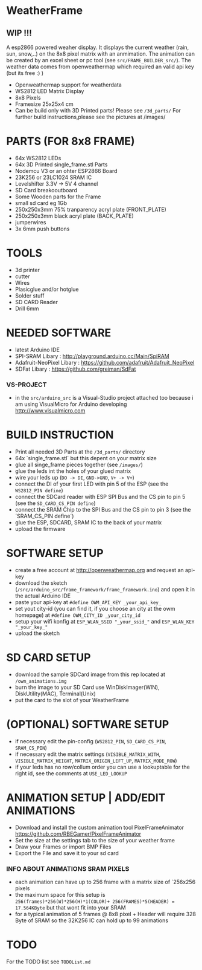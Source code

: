 # WeatherFrame
## WIP !!!

A esp2866 powered weaher display.
It displays the current weather (rain, sun, snow,..) on the 8x8 pixel matrix with an anmimation.
The animation can be created by an excel sheet or pc tool (see `src/FRAME_BUILDER_src/`).
The weather data comes from openweathermap which required an valid api key (but its free :) )
* Openweathermap support for weatherdata
* WS2812 LED Matrix Display
* 8x8 Pixels 
* Framesize 25x25x4 cm
* Can be build only with 3D Printed parts! Please see `/3d_parts/`
For further build instructions,please see the pictures at /images/


# PARTS (FOR 8x8 FRAME)
 * 64x WS2812 LEDs
 * 64x 3D Printed single_frame.stl Parts
 * Nodemcu V3 or an ohter ESP2866 Board
 * 23K256 or 23LC1024 SRAM IC
 * Levelshifter 3.3V -> 5V 4 channel
 * SD Card breakooutboard
 * Some Wooden parts for the Frame
 * small sd card eg 1Gb
 * 250x250x3mm 75% tranparency acryl plate (FRONT_PLATE)
 * 250x250x3mm black acryl plate (BACK_PLATE)
 * jumperwires
 * 3x 6mm push buttons
 
# TOOLS
 * 3d printer
 * cutter
 * Wires
 * Plasicglue and/or hotglue
 * Solder stuff
 * SD CARD Reader
 * Drill 6mm

# NEEDED SOFTWARE
 * latest Arduino IDE
 * SPI-SRAM Libary : http://playground.arduino.cc/Main/SpiRAM
 * Adafruit-NeoPixel Libary : https://github.com/adafruit/Adafruit_NeoPixel
 * SDFat Libary : https://github.com/greiman/SdFat
 
### VS-PROJECT
 * in the `src/arduino_src` is a Visual-Studio project attached too because i am using VisualMicro for Arduino developing
 http://www.visualmicro.com
 

# BUILD INSTRUCTION
 * Print all needed 3D Parts at the `/3d_parts/` directory 
 * 64x ´single_frame.stl´ but this depent on your matrix size
 * glue all singe_frame pieces together (see `/images/`)
 * glue the leds int the holes of your glued matrix
 * wire your leds up (`DO -> DI`, `GND->GND`, `V+ -> V+`)
 * connect the DI of your first LED with pin 5 of the ESP (see the `WS2812_PIN define`)
 * connect the SDCard reader with ESP SPI Bus and the CS pin to pin 5 (see the `SD_CARD_CS_PIN define`)
 * connect the SRAM Chip to the SPI Bus and the CS pin to pin 3 (see the ´SRAM_CS_PIN define´)
 * glue the ESP, SDCARD, SRAM IC to the back of your matrix
 * upload the firmware

# SOFTWARE SETUP
 * create a free account at http://openweathermap.org and request an api-key
 * download the sketch (`/src/arduino_src/frame_framework/frame_framework.ino`) and open it in the actual Arduino IDE
 * paste your api-key at `#define OWM_API_KEY _your_api_key_`
 * set yout city-id (you can find it, if you choose an city at the owm homepage) at `#define OWM_CITY_ID _your_city_id`
 * setup your wifi konfig at `ESP_WLAN_SSID "_your_ssid_"` and `ESP_WLAN_KEY "_your_key_"`
 * upload the sketch
 
# SD CARD SETUP
 * download the sample SDCard image from this rep located at `/owm_animations.img`
 * burn the image to your SD Card use WinDiskImager(WIN), DiskUtility(MAC), Terminal(Unix)
 * put the card to the slot of your WeatherFrame
 
 
# (OPTIONAL) SOFTWARE SETUP
 * if necessary edit the pin-config (`WS2812_PIN`, `SD_CARD_CS_PIN`, `SRAM_CS_PIN`)
 * if necessary edit the matrix settings (`VISIBLE_MATRIX_WITH`, `VISIBLE_MATRIX_HEIGHT`, `MATRIX_ORIGIN_LEFT_UP`, `MATRIX_MODE_ROW`)
 * if your leds has no row/collum order you can use a lookuptable for the right id, see the comments at `USE_LED_LOOKUP`
 

 
# ANIMATION SETUP | ADD/EDIT ANIMATIONS
* Download and install the custom animation tool PixelFrameAnimator https://github.com/RBEGamer/PixelFrameAnimator
* Set the size at the settings tab to the size of your weather frame
* Draw your Frames or import BMP Files
* Export the File and save it to your sd card


### INFO ABOUT ANIMATIONS SRAM PIXELS
 * each animation can have up to 256 frame with a matrix size of `256x256 pixels
 * the maximum space for this setup is `256(frames)*256(W)*256(H)*1(COLOR)+ 256(FRAMES)*5(HEADER) = 17.564KByte`  but that wont fit into your SRAM
 * for a typical animation of 5 frames @ 8x8 pixel + Header will require 328 Byte of SRAM so the 32K256 IC can hold up to 99 animations

# TODO
For the TODO list see `TODOList.md`
